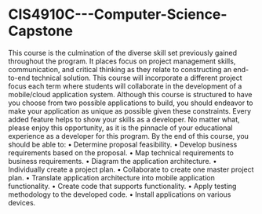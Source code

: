 # CIS4910C---Computer-Science-Capstone
This course is the culmination of the diverse skill set previously gained throughout the program. It places focus on project management skills, communication, and critical thinking as they relate to constructing an end-to-end technical solution. This course will incorporate a different project focus each term where students will collaborate in the development of a mobile/cloud application system.
Although this course is structured to have you choose from two possible applications to build, you should endeavor to make your application as unique as possible given these constraints. Every added feature helps to show your skills as a developer. No matter what, please enjoy this opportunity, as it is the pinnacle of your educational experience as a developer for this program.
By the end of this course, you should be able to:
•	Determine proposal feasibility.
•	Develop business requirements based on the proposal.
•	Map technical requirements to business requirements.
•	Diagram the application architecture.
•	Individually create a project plan.
•	Collaborate to create one master project plan.
•	Translate application architecture into mobile application functionality.
•	Create code that supports functionality.
•	Apply testing methodology to the developed code.
•	Install applications on various devices.
